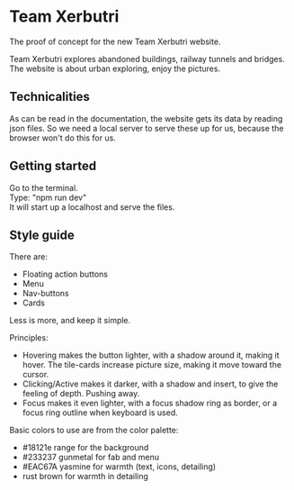 # Team Xerbutri

The proof of concept for the new Team Xerbutri website.

Team Xerbutri explores abandoned buildings, railway tunnels and bridges. The website is about urban exploring, enjoy the
pictures.

## Technicalities

As can be read in the documentation, the website gets its data by reading json files. So we need a local server to serve
these up for us, because the browser won't do this for us.

## Getting started

Go to the terminal.  
Type: "npm run dev"  
It will start up a localhost and serve the files.

## Style guide

There are:  
- Floating action buttons
- Menu
- Nav-buttons
- Cards

Less is more, and keep it simple.

Principles:
- Hovering makes the button lighter, with a shadow around it, making it hover. The tile-cards increase picture size, making it move toward the cursor.
- Clicking/Active makes it darker, with a shadow and insert, to give the feeling of depth. Pushing away.
- Focus makes it even lighter, with a focus shadow ring as border, or a focus ring outline when keyboard is used.

Basic colors to use are from the color palette:
- #18121e range for the background
- #233237 gunmetal for fab and menu
- #EAC67A yasmine for warmth (text, icons, detailing)
- rust brown for warmth in detailing
